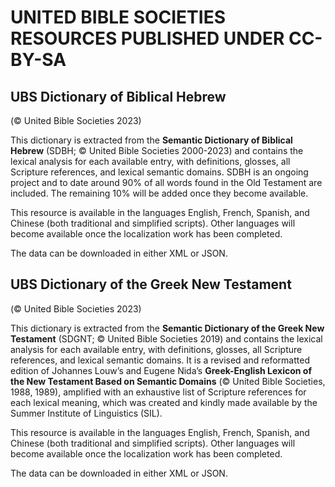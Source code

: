 # UNITED BIBLE SOCIETIES RESOURCES PUBLISHED UNDER CC-BY-SA

## UBS Dictionary of Biblical Hebrew 

(© United Bible Societies 2023)

This dictionary is extracted from the **Semantic Dictionary of Biblical Hebrew** (SDBH; © United Bible Societies 2000-2023) and contains the lexical analysis for each available entry, with definitions, glosses, all Scripture references, and lexical semantic domains. SDBH is an ongoing project and to date around 90% of all words found in the Old Testament are included. The remaining 10% will be added once they become available. 

This resource is available in the languages English, French, Spanish, and Chinese (both traditional and simplified scripts). Other languages will become available once the localization work has been completed.

The data can be downloaded in either XML or JSON.

## UBS Dictionary of the Greek New Testament 

(© United Bible Societies 2023)

This dictionary is extracted from the **Semantic Dictionary of the Greek New Testament** (SDGNT; © United Bible Societies 2019) and contains the lexical analysis for each available entry, with definitions, glosses, all Scripture references, and lexical semantic domains. It is a revised and reformatted edition of Johannes Louw’s and Eugene Nida’s **Greek-English Lexicon of the New Testament Based on Semantic Domains** (© United Bible Societies, 1988, 1989), amplified with an exhaustive list of Scripture references for each lexical meaning, which was created and kindly made available by the Summer Institute of Linguistics (SIL). 

This resource is available in the languages English, French, Spanish, and Chinese (both traditional and simplified scripts). Other languages will become available once the localization work has been completed.

The data can be downloaded in either XML or JSON.

